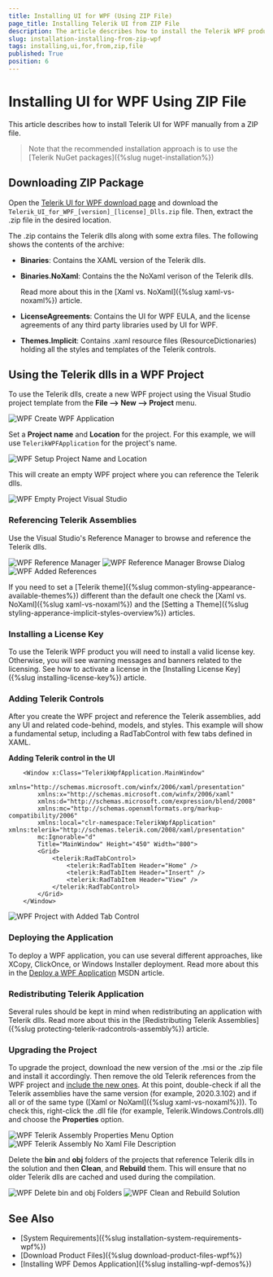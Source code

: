 ```yaml
---
title: Installing UI for WPF (Using ZIP File)
page_title: Installing Telerik UI from ZIP File
description: The article describes how to install the Telerik WPF product using the zip archive file.
slug: installation-installing-from-zip-wpf
tags: installing,ui,for,from,zip,file
published: True
position: 6
---
```


# Installing UI for WPF Using ZIP File

This article describes how to install Telerik UI for WPF manually from a ZIP file. 

> Note that the recommended installation approach is to use the [Telerik NuGet packages]({%slug nuget-installation%})

## Downloading ZIP Package

Open the [Telerik UI for WPF download page](https://www.telerik.com/account/product-download?product=RCWPF) and download the `Telerik_UI_for_WPF_[version]_[license]_Dlls.zip` file. Then, extract the .zip file in the desired location. 

The .zip contains the Telerik dlls along with some extra files. The following shows the contents of the archive:

* __Binaries__: Contains the XAML version of the Telerik dlls.

* __Binaries.NoXaml__: Contains the the NoXaml verison of the Telerik dlls.

	Read more about this in the [Xaml vs. NoXaml]({%slug xaml-vs-noxaml%}) article.

* __LicenseAgreements__: Contains the UI for WPF EULA, and the license agreements of any third party libraries used by UI for WPF.

* __Themes.Implicit__: Contains .xaml resource files (ResourceDictionaries) holding all the styles and templates of the Telerik controls.

## Using the Telerik dlls in a WPF Project

To use the Telerik dlls, create a new WPF project using the Visual Studio project template from the __File --> New --> Project__ menu. 

![WPF Create WPF Application](images/msi-or-zip-setup-lifecyle-0.png)

Set a __Project name__ and __Location__ for the project. For this example, we will use `TelerikWPFApplication` for the project's name.

![WPF Setup Project Name and Location](images/msi-or-zip-setup-lifecyle-1.png)

This will create an empty WPF project where you can reference the Telerik dlls.

![WPF Empty Project Visual Studio](images/msi-or-zip-setup-lifecyle-2.png)

### Referencing Telerik Assemblies

Use the Visual Studio's Reference Manager to browse and reference the Telerik dlls. 

![WPF Reference Manager](images/msi-or-zip-setup-lifecyle-3.png)
![WPF Reference Manager Browse Dialog](images/msi-or-zip-setup-lifecyle-4.png)
![WPF Added References](images/msi-or-zip-setup-lifecyle-5.png)

If you need to set a [Telerik theme]({%slug common-styling-appearance-available-themes%}) different than the default one check the [Xaml vs. NoXaml]({%slug xaml-vs-noxaml%}) and the [Setting a Theme]({%slug styling-apperance-implicit-styles-overview%}) articles.

### Installing a License Key

To use the Telerik WPF product you will need to install a valid license key. Otherwise, you will see warning messages and banners related to the licensing. See how to activate a license in the [Installing License Key]({%slug installing-license-key%}) article.

### Adding Telerik Controls

After you create the WPF project and reference the Telerik assemblies, add any UI and related code-behind, models, and styles. This example will show a fundamental setup, including a RadTabControl with few tabs defined in XAML.

__Adding Telerik control in the UI__
```XAML
	<Window x:Class="TelerikWpfApplication.MainWindow"
		xmlns="http://schemas.microsoft.com/winfx/2006/xaml/presentation"
		xmlns:x="http://schemas.microsoft.com/winfx/2006/xaml"
		xmlns:d="http://schemas.microsoft.com/expression/blend/2008"
		xmlns:mc="http://schemas.openxmlformats.org/markup-compatibility/2006"
		xmlns:local="clr-namespace:TelerikWpfApplication" xmlns:telerik="http://schemas.telerik.com/2008/xaml/presentation"
		mc:Ignorable="d"
		Title="MainWindow" Height="450" Width="800">
		<Grid>
			<telerik:RadTabControl>
				<telerik:RadTabItem Header="Home" />
				<telerik:RadTabItem Header="Insert" />
				<telerik:RadTabItem Header="View" />
			</telerik:RadTabControl>
		</Grid>
	</Window>
```

![WPF Project with Added Tab Control](images/msi-or-zip-setup-lifecyle-6.png)

### Deploying the Application

To deploy a WPF application, you can use several different approaches, like XCopy, ClickOnce, or Windows Installer deployment. Read more about this in the [Deploy a WPF Application](https://docs.microsoft.com/en-us/dotnet/desktop/wpf/app-development/deploying-a-wpf-application-wpf?view=netframeworkdesktop-4.8) MSDN article. 

### Redistributing Telerik Application

Several rules should be kept in mind when redistributing an application with Telerik dlls. Read more about this in the [Redistributing Telerik Assemblies]({%slug protecting-telerik-radcontrols-assembly%}) article.

### Upgrading the Project

To upgrade the project, download the new version of the .msi or the .zip file and install it accordingly. Then remove the old Telerik references from the WPF project and [include the new ones](#referencing-telerik-assemblies). At this point, double-check if all the Telerik assemblies have the same version (for example, 2020.3.102) and if all or of the same type ([Xaml or NoXaml]({%slug xaml-vs-noxaml%})). To check this, right-click the .dll file (for example, Telerik.Windows.Controls.dll) and choose the __Properties__ option. 

![WPF Telerik Assembly Properties Menu Option](images/msi-or-zip-setup-lifecyle-8.png)
![WPF Telerik Assembly No Xaml File Description](images/msi-or-zip-setup-lifecyle-9.png)

Delete the __bin__ and __obj__ folders of the projects that reference Telerik dlls in the solution and then __Clean__, and __Rebuild__ them. This will ensure that no older Telerik dlls are cached and used during the compilation.

![WPF Delete bin and obj Folders](images/msi-or-zip-setup-lifecyle-7.png)
![WPF Clean and Rebuild Solution](images/msi-or-zip-setup-lifecyle-10.png)

## See Also  
* [System Requirements]({%slug installation-system-requirements-wpf%})
* [Download Product Files]({%slug download-product-files-wpf%})
* [Installing WPF Demos Application]({%slug installing-wpf-demos%})